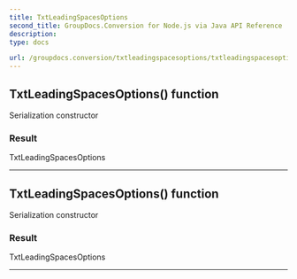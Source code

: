 ```yaml
---
title: TxtLeadingSpacesOptions
second_title: GroupDocs.Conversion for Node.js via Java API Reference
description: 
type: docs

url: /groupdocs.conversion/txtleadingspacesoptions/txtleadingspacesoptions/
---
```


## TxtLeadingSpacesOptions() function
Serialization constructor

### Result
TxtLeadingSpacesOptions


---


## TxtLeadingSpacesOptions() function
Serialization constructor

### Result
TxtLeadingSpacesOptions


---


